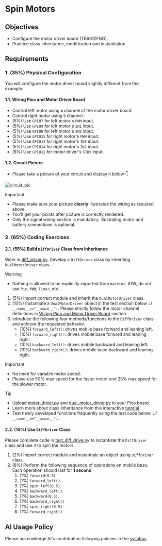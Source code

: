 # Spin Motors

## Objectives
- Configure the motor driver board (TB6612FNG).
- Practice class inheritance, modification and instantiation.


## Requirements

### 1. (35%) Physical Configuration
You will configure the motor driver board slightly different from the example.

#### 1.1. Wiring Pico and Motor Driver Board
- Control left motor using `A` channel of the motor driver board.
- Control right motor using `B` channel.
- (5%) Use `GPIO7` for left motor's `PWM` input.
- (5%) Use `GPIO9` for left motor's `IN1` input.
- (5%) Use `GPIO8` for left motor's `IN2` input.
- (5%) Use `GPIO15` for right motor's `PWM` input.
- (5%) Use `GPIO13` for right motor's `IN1` input.
- (5%) Use `GPIO14` for right motor's `IN2` input.
- (5%) Use `GPIO12` for motor driver's `STBY` input.

#### 1.2. Circuit Picture
- Please take a picture of your circuit and display it below 👇

![circuit_pic](circuit_pic.jpg)

> [!IMPORTANT]
> - Please make sure your picture **clearly** illustrates the wiring as required above.
> - You'll get your points after picture is correctly rendered.  
> - Only the signal wiring section is mandatory.
> illustrating motor and battery connections is optional. 

### 2. (65%) Coding Exercises

#### 2.1. (55%) Build `DiffDriver` Class from Inheritance
Work in [diff_driver.py](diff_driver.py).
Develop a `DiffDriver` class by inheriting `DualMotorDriver` class.
> [!WARNING]
> - Nothing is allowed to be explicitly imported from `machine`.
> IOW, do not use `Pin`, `PWM`, `Timer`, etc..
 
1. (5%) Import correct module and inherit the `DualMotorDriver` class.
2. (10%) Instantiate a `DualMotorDriver` object in the test section below `if __name__=="__main__":`. Please strictly follow the motor channel definitions in [Wiring Pico and Motor Driver Board](#11-wiring-pico-and-motor-driver-board) section.
3. Introduce the following four methods/functions to the `DiffDriver` class and achieve the requested behavior.
   - (10%) `forward_left()`: drives mobile base forward and leaning left.
   - (10%) `forward_right()`: drives mobile base forward and leaning right. 
   - (10%) `backward_left()`: drives mobile backward and leaning left.  
   - (10%) `backward_right()`: drives mobile base backward and leaning right.

> [!IMPORTANT]
> - No need for variable motor speed.
> - Please use 50% max speed for the faster motor and 25% max speed for the slower motor.

> [!TIP]
> - Upload [motor_driver.py](https://github.com/linzhangUCA/3421example-motor_control/blob/main/motor_driver.py) and [dual_motor_driver.py](https://github.com/linzhangUCA/3421example-motor_control/blob/main/dual_motor_driver.py) to your Pico board.
> - Learn more about class inheritance from this interactive [tutorial](https://www.w3schools.com/python/python_inheritance.asp)
> - Test newly developed functions frequently using the test code below: `if __name__=="__main__":`. 

#### 2.2. (10%) Use `DiffDriver` Class
Please complete code in [test_diff_drive.py](test_diff_drive.py) to instantiate the `DiffDriver` class and use it to spin the motors.
1. (2%) Import correct module and instantiate an object using `DiffDriver` class.
2. (8%) Perform the following sequence of operations on mobile base. Each operation should last for **1 second**.
     1. (1%) `forward(0.5)`
     2. (1%) `forward_left()`.
     3. (1%) `spin_left(0.5)`.
     4. (1%) `backward_left()`.
     5. (1%) `backward(0.5)`.
     6. (1%) `backward_right()`
     7. (1%) `spin_right(0.5)`
     8. (1%) `forward_right()`


   
## AI Usage Policy
Please acknowledge AI's contribution following policies in the [syllabus](https://linzhanguca.github.io/_docs/robotics1-2025/syllabus.pdf).
